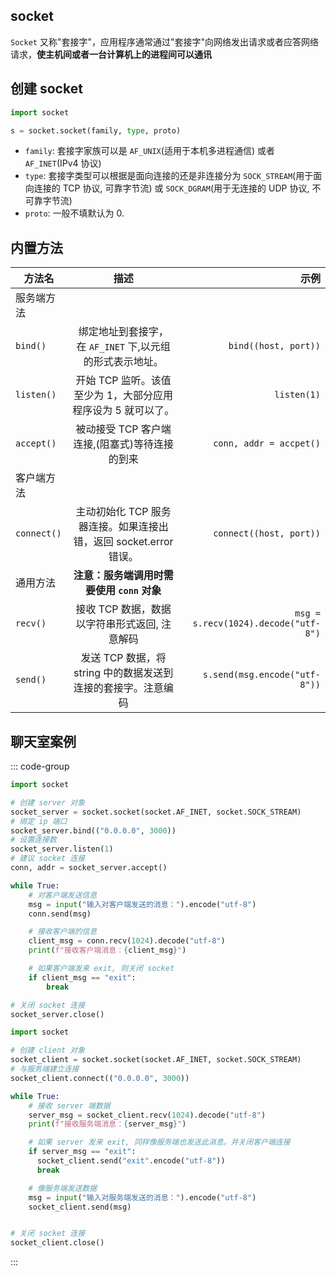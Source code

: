 ## socket

`Socket` 又称"套接字"，应用程序通常通过"套接字"向网络发出请求或者应答网络请求，**使主机间或者一台计算机上的进程间可以通讯**

## 创建 socket

```py
import socket

s = socket.socket(family, type, proto)
```

- `family`: 套接字家族可以是 `AF_UNIX`(适用于本机多进程通信) 或者 `AF_INET`(IPv4 协议)
- `type`: 套接字类型可以根据是面向连接的还是非连接分为 `SOCK_STREAM`(用于面向连接的 TCP 协议, 可靠字节流) 或 `SOCK_DGRAM`(用于无连接的 UDP 协议, 不可靠字节流)
- `proto`: 一般不填默认为 0.

## 内置方法

| 方法名      |                               描述                                |                                 示例 |
| ----------- | :---------------------------------------------------------------: | -----------------------------------: |
| 服务端方法  |
| `bind()`    |     绑定地址到套接字， 在 `AF_INET` 下,以元组的形式表示地址。     |                 `bind((host, port))` |
| `listen()`  |   开始 TCP 监听。该值至少为 1，大部分应用程序设为 5 就可以了。    |                          `listen(1)` |
| `accept()`  |          被动接受 TCP 客户端连接,(阻塞式)等待连接的到来           |              `conn, addr = accpet()` |
| 客户端方法  |
| `connect()` | 主动初始化 TCP 服务器连接。如果连接出错，返回 socket.error 错误。 |              `connect((host, port))` |
| 通用方法    |            **注意：服务端调用时需要使用 `conn` 对象**             |
| `recv()`    |           接收 TCP 数据，数据以字符串形式返回, 注意解码           | `msg = s.recv(1024).decode("utf-8")` |
| `send()`    |   发送 TCP 数据，将 string 中的数据发送到连接的套接字。注意编码   |        `s.send(msg.encode("utf-8"))` |

## 聊天室案例

::: code-group

```py [server.py]
import socket

# 创建 server 对象
socket_server = socket.socket(socket.AF_INET, socket.SOCK_STREAM)
# 绑定 ip 端口
socket_server.bind(("0.0.0.0", 3000))
# 设置连接数
socket_server.listen(1)
# 建议 socket 连接
conn, addr = socket_server.accept()

while True:
    # 对客户端发送信息
    msg = input("输入对客户端发送的消息：").encode("utf-8")
    conn.send(msg)

    # 接收客户端的信息
    client_msg = conn.recv(1024).decode("utf-8")
    print(f"接收客户端消息：{client_msg}")

    # 如果客户端发来 exit, 则关闭 socket
    if client_msg == "exit":
        break

# 关闭 socket 连接
socket_server.close()
```

```py [client.py]
import socket

# 创建 client 对象
socket_client = socket.socket(socket.AF_INET, socket.SOCK_STREAM)
# 与服务端建立连接
socket_client.connect(("0.0.0.0", 3000))

while True:
    # 接收 server 端数据
    server_msg = socket_client.recv(1024).decode("utf-8")
    print(f"接收服务端消息：{server_msg}")

    # 如果 server 发来 exit, 同样像服务端也发送此消息。并关闭客户端连接
    if server_msg == "exit":
      socket_client.send("exit".encode("utf-8"))
      break

    # 像服务端发送数据
    msg = input("输入对服务端发送的消息：").encode("utf-8")
    socket_client.send(msg)


# 关闭 socket 连接
socket_client.close()
```

:::

